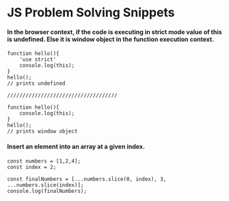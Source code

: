 # JS Problem Solving Snippets

#### In the browser context, if the code is executing in strict mode value of this is undefined. Else it is window object in the function execution context.
```
function hello(){
    'use strict'
    console.log(this);
}
hello();
// prints undefined

////////////////////////////////////

function hello(){
    console.log(this);
}
hello();
// prints window object
```

#### Insert an element into an array at a given index.

```
const numbers = [1,2,4];
const index = 2;

const finalNumbers = [...numbers.slice(0, index), 3, ...numbers.slice(index)];
console.log(finalNumbers);
```
